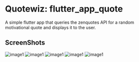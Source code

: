 # Quotewiz: flutter_app_quote

A simple flutter app that queries the zenquotes API for a random motivational quote and displays it to the user.

## ScreenShots

![image1](screenshots/1.png) ![image1](screenshots/2.png) ![image1](screenshots/3.png) ![image1](screenshots/4.png) ![image1](screenshots/5.png) 

